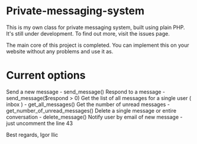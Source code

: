 Private-messaging-system
========================

This is my own class for private messaging system, built using plain PHP. 
It's still under development. To find out more, visit the issues page.

The main core of this project is completed. You can implement this on your website without any problems and use it as.

Current options
===============

Send a new message - send_message()
Respond to a message - send_message($respond > 0)
Get the list of all messages for a single user ( inbox ) - get_all_messages()
Get the number of unread messages - get_number_of_unread_messages()
Delete a single message or entire conversation - delete_message()
Notify user by email of new message - just uncomment the line 43

Best regards,
Igor Ilic